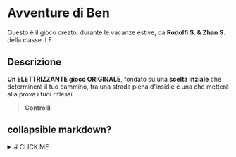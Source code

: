 # Avventure di Ben

Questo è il gioco creato, durante le vacanze estive, da __Rodolfi S. & Zhan S.__ della classe II F

## Descrizione 

__Un ELETTRIZZANTE gioco ORIGINALE__, fondato su una __scelta inziale__ che determinerà il tuo cammino, tra una strada piena d'insidie e una che metterà alla prova i tuoi riflessi

>__Controlli__

## collapsible markdown?

<details>
<summary>
# CLICK ME
</summary>
<p>

#### yes, even hidden code blocks!


<details>
<summary>
<i>Like this? </i>
<a href="http://www.ironspider.ca/format_text/fontstyles.htm">
Useful Source</a>
</summary>
<p>It's because the details block is html5. If you want to modify it your best bet is using html5. </p>
</details>

